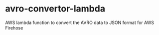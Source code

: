 # avro-convertor-lambda
AWS lambda function to convert the AVRO data to JSON format for AWS Firehose
